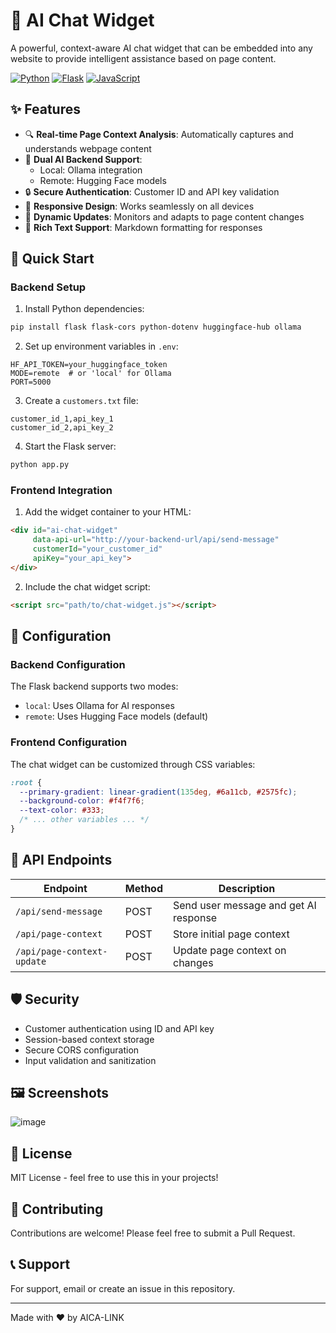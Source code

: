 # 🤖 AI Chat Widget



A powerful, context-aware AI chat widget that can be embedded into any website to provide intelligent assistance based on page content.

[![Python](https://img.shields.io/badge/python-3.8%2B-blue.svg)](https://www.python.org/downloads/)
[![Flask](https://img.shields.io/badge/flask-2.0%2B-green.svg)](https://flask.palletsprojects.com/)
[![JavaScript](https://img.shields.io/badge/javascript-ES6%2B-yellow.svg)](https://developer.mozilla.org/en-US/docs/Web/JavaScript)

## ✨ Features

- 🔍 **Real-time Page Context Analysis**: Automatically captures and understands webpage content
- 🧠 **Dual AI Backend Support**: 
  - Local: Ollama integration
  - Remote: Hugging Face models
- 🔒 **Secure Authentication**: Customer ID and API key validation
- 📱 **Responsive Design**: Works seamlessly on all devices
- 🔄 **Dynamic Updates**: Monitors and adapts to page content changes
- 💬 **Rich Text Support**: Markdown formatting for responses

## 🚀 Quick Start

### Backend Setup

1. Install Python dependencies:
```bash
pip install flask flask-cors python-dotenv huggingface-hub ollama
```

2. Set up environment variables in `.env`:
```env
HF_API_TOKEN=your_huggingface_token
MODE=remote  # or 'local' for Ollama
PORT=5000
```

3. Create a `customers.txt` file:
```text
customer_id_1,api_key_1
customer_id_2,api_key_2
```

4. Start the Flask server:
```bash
python app.py
```

### Frontend Integration

1. Add the widget container to your HTML:
```html
<div id="ai-chat-widget" 
     data-api-url="http://your-backend-url/api/send-message"
     customerId="your_customer_id"
     apiKey="your_api_key">
</div>
```

2. Include the chat widget script:
```html
<script src="path/to/chat-widget.js"></script>
```

## 🔧 Configuration

### Backend Configuration

The Flask backend supports two modes:
- `local`: Uses Ollama for AI responses
- `remote`: Uses Hugging Face models (default)

### Frontend Configuration

The chat widget can be customized through CSS variables:
```css
:root {
  --primary-gradient: linear-gradient(135deg, #6a11cb, #2575fc);
  --background-color: #f4f7f6;
  --text-color: #333;
  /* ... other variables ... */
}
```

## 🔌 API Endpoints

| Endpoint | Method | Description |
|----------|---------|-------------|
| `/api/send-message` | POST | Send user message and get AI response |
| `/api/page-context` | POST | Store initial page context |
| `/api/page-context-update` | POST | Update page context on changes |

## 🛡️ Security

- Customer authentication using ID and API key
- Session-based context storage
- Secure CORS configuration
- Input validation and sanitization

## 🖼️ Screenshots


![image](https://github.com/user-attachments/assets/76108aa5-d5eb-490f-9e75-397fbdc789b0)


## 📝 License

MIT License - feel free to use this in your projects!

## 🤝 Contributing

Contributions are welcome! Please feel free to submit a Pull Request.

## 📞 Support

For support, email  or create an issue in this repository.

---

Made with ❤️ by AICA-LINK
